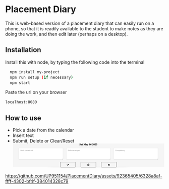 
# Placement Diary

This is web-based version of a placement diary that can easily run on a phone, so that it is readily available to the student to make notes as they are doing the work, and then edit later (perhaps on a desktop).

## Installation

Install this with node, by typing the following code into the terminal

```bash
  npm install my-project
  npm run setup (if necessary)
  npm start
```
Paste the url on your browser
```bash
localhost:8080
```

    
## How to use

* Pick a date from the calendar
* Insert text
* Submit, Delete or Clear/Reset
![Alt text](images/diary.png?raw=true "Optional Title")


https://github.com/UP951154/PlacementDiary/assets/92365405/6328a8af-ffff-4302-bf4f-384014328c79


